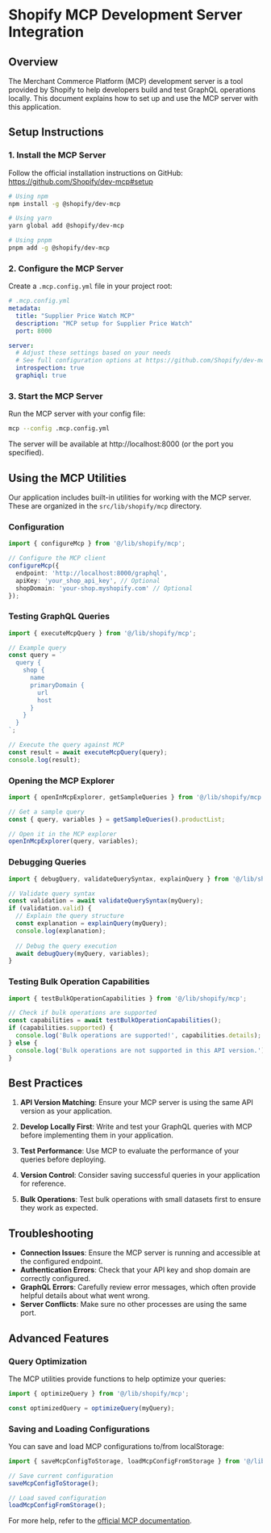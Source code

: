 
# Shopify MCP Development Server Integration

## Overview

The Merchant Commerce Platform (MCP) development server is a tool provided by Shopify to help developers build and test GraphQL operations locally. This document explains how to set up and use the MCP server with this application.

## Setup Instructions

### 1. Install the MCP Server

Follow the official installation instructions on GitHub:
https://github.com/Shopify/dev-mcp#setup

```bash
# Using npm
npm install -g @shopify/dev-mcp

# Using yarn
yarn global add @shopify/dev-mcp

# Using pnpm
pnpm add -g @shopify/dev-mcp
```

### 2. Configure the MCP Server

Create a `.mcp.config.yml` file in your project root:

```yaml
# .mcp.config.yml
metadata:
  title: "Supplier Price Watch MCP"
  description: "MCP setup for Supplier Price Watch"
  port: 8000

server:
  # Adjust these settings based on your needs
  # See full configuration options at https://github.com/Shopify/dev-mcp#configuration
  introspection: true
  graphiql: true
```

### 3. Start the MCP Server

Run the MCP server with your config file:

```bash
mcp --config .mcp.config.yml
```

The server will be available at http://localhost:8000 (or the port you specified).

## Using the MCP Utilities

Our application includes built-in utilities for working with the MCP server. These are organized in the `src/lib/shopify/mcp` directory.

### Configuration

```typescript
import { configureMcp } from '@/lib/shopify/mcp';

// Configure the MCP client
configureMcp({
  endpoint: 'http://localhost:8000/graphql',
  apiKey: 'your_shop_api_key', // Optional
  shopDomain: 'your-shop.myshopify.com' // Optional
});
```

### Testing GraphQL Queries

```typescript
import { executeMcpQuery } from '@/lib/shopify/mcp';

// Example query
const query = `
  query {
    shop {
      name
      primaryDomain {
        url
        host
      }
    }
  }
`;

// Execute the query against MCP
const result = await executeMcpQuery(query);
console.log(result);
```

### Opening the MCP Explorer

```typescript
import { openInMcpExplorer, getSampleQueries } from '@/lib/shopify/mcp';

// Get a sample query
const { query, variables } = getSampleQueries().productList;

// Open it in the MCP explorer
openInMcpExplorer(query, variables);
```

### Debugging Queries

```typescript
import { debugQuery, validateQuerySyntax, explainQuery } from '@/lib/shopify/mcp';

// Validate query syntax
const validation = await validateQuerySyntax(myQuery);
if (validation.valid) {
  // Explain the query structure
  const explanation = explainQuery(myQuery);
  console.log(explanation);
  
  // Debug the query execution
  await debugQuery(myQuery, variables);
}
```

### Testing Bulk Operation Capabilities

```typescript
import { testBulkOperationCapabilities } from '@/lib/shopify/mcp';

// Check if bulk operations are supported
const capabilities = await testBulkOperationCapabilities();
if (capabilities.supported) {
  console.log('Bulk operations are supported!', capabilities.details);
} else {
  console.log('Bulk operations are not supported in this API version.');
}
```

## Best Practices

1. **API Version Matching**: Ensure your MCP server is using the same API version as your application.

2. **Develop Locally First**: Write and test your GraphQL queries with MCP before implementing them in your application.

3. **Test Performance**: Use MCP to evaluate the performance of your queries before deploying.

4. **Version Control**: Consider saving successful queries in your application for reference.

5. **Bulk Operations**: Test bulk operations with small datasets first to ensure they work as expected.

## Troubleshooting

- **Connection Issues**: Ensure the MCP server is running and accessible at the configured endpoint.
- **Authentication Errors**: Check that your API key and shop domain are correctly configured.
- **GraphQL Errors**: Carefully review error messages, which often provide helpful details about what went wrong.
- **Server Conflicts**: Make sure no other processes are using the same port.

## Advanced Features

### Query Optimization

The MCP utilities provide functions to help optimize your queries:

```typescript
import { optimizeQuery } from '@/lib/shopify/mcp';

const optimizedQuery = optimizeQuery(myQuery);
```

### Saving and Loading Configurations

You can save and load MCP configurations to/from localStorage:

```typescript
import { saveMcpConfigToStorage, loadMcpConfigFromStorage } from '@/lib/shopify/mcp';

// Save current configuration
saveMcpConfigToStorage();

// Load saved configuration
loadMcpConfigFromStorage();
```

For more help, refer to the [official MCP documentation](https://github.com/Shopify/dev-mcp).
